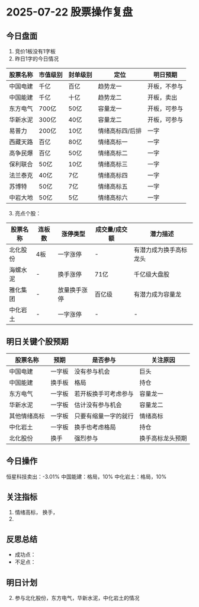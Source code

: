 # 2025-07-22 股票操作复盘

## 今日盘面
1. 竞价1板没有1字板
2. 昨日1字的今日情况

| 股票名称 | 市值级别 | 封单级别 | 定位 | 明日预期 |
|---------|----------|----------|------|----------|
| 中国电建 | 千亿     | 百亿     | 趋势龙一 | 开板，不参与 |
| 中国能建 | 千亿     | 十亿     | 趋势龙二 | 开板，卖出            |
| 东方电气 | 700亿    | 50亿     | 容量龙一 | 开板，可参与          |
| 华新水泥 | 300亿    | 40亿     | 容量龙二 | 开板，可参与          |
| 易普力   | 200亿    | 10亿     | 情绪高标四/后排 | 一字                |
| 西藏天路 | 百亿     | 80亿     | 情绪高标一 | 一字                |
| 高争民爆 | 百亿     | 50亿     | 情绪高标二 | 一字                |
| 保利联合 | 50亿     | 10亿     | 情绪高标三 | 一字                |
| 法兰泰克 | 40亿     | 7亿      | 情绪高标四 | 一字                |
| 苏博特   | 50亿     | 7亿      | 情绪高标五 | 一字                |
| 中岩大地 | 50亿     | 5亿      | 情绪高标六 | 一字                |

3. 亮点个股：

| 股票名称 | 连板数 | 涨停类型 | 成交量/成交额 | 潜力描述 |
|---------|--------|----------|---------------|----------|
| 北化股份 | 4板 | 一字涨停 | - | 有潜力成为换手高标龙头 |
| 海螺水泥 | - | 换手涨停 | 71亿 | 千亿级大盘股 |
| 雅化集团 | - | 放量换手涨停 | 百亿级 | 有潜力成为容量龙 |
| 中化岩土 | - | 一字涨停 | - | - |
## 明日关键个股预期

| 股票名称       | 预期     | 是否参与               | 关注原因             |
|----------------|----------|------------------------|----------------------|
| 中国电建       | 一字板   | 没有参与机会           | 巨头                 |
| 中国能建       | 换手板   | 格局                 | 持仓                 |
| 东方电气       | 一字板   | 若开板换手可考虑参与 | 容量龙一             |
| 华新水泥       | 一字板   | 估计没有参与机会     | 容量龙二             |
| 其他情绪高标   | 一字板   | 只要有缩量一字的就行 | 情绪高标             |
| 中化岩土       | 一字板   | 换手也考虑格局       | 持仓                 |
| 北化股份       | 换手     | 强烈参与             | 换手高标龙头预期     |


## 今日操作
恒星科技卖出：-3.01%
中国能建：格局，10%
中化岩土：格局，10%

## 关注指标
1. 情绪高标， 换手， 
2. 

## 反思总结
- 成功点：
- 不足点：

## 明日计划
2. 参与北化股份，东方电气，华新水泥，中化岩土的情况
